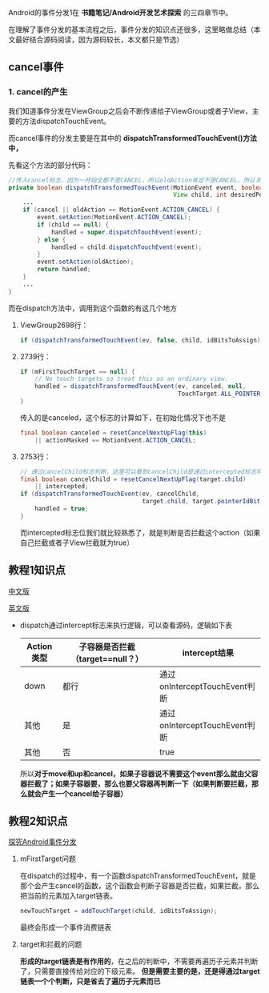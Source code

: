Android的事件分发1在 **书籍笔记/Android开发艺术探索** 的三四章节中。

在理解了事件分发的基本流程之后，事件分发的知识点还很多，这里略做总结（本文最好结合源码阅读，因为源码较长，本文都只是节选）

## cancel事件

### 1. cancel的产生

我们知道事件分发在ViewGroup之后会不断传递给子ViewGroup或者子View，主要的方法dispatchTouchEvent。

而cancel事件的分发主要是在其中的 **dispatchTransformedTouchEvent()方法中，**

先看这个方法的部分代码：

```java
//传入cancel标志，因为一开始全都不是CANCEL，所以oldAction肯定不是CANCEL。所以关键就在cancel标志上
private boolean dispatchTransformedTouchEvent(MotionEvent event, boolean cancel,
                                              View child, int desiredPointerIdBits) {
    ...
    if (cancel || oldAction == MotionEvent.ACTION_CANCEL) {
        event.setAction(MotionEvent.ACTION_CANCEL);
        if (child == null) {
            handled = super.dispatchTouchEvent(event);
        } else {
            handled = child.dispatchTouchEvent(event);
        }
        event.setAction(oldAction);
        return handled;
    }
    ...
}
```

而在dispatch方法中，调用到这个函数的有这几个地方

1. ViewGroup2698行：

   ```java
   if (dispatchTransformedTouchEvent(ev, false, child, idBitsToAssign)) //直接传入false
   ```

2. 2739行：

   ```java
   if (mFirstTouchTarget == null) {
       // No touch targets so treat this as an ordinary view.
       handled = dispatchTransformedTouchEvent(ev, canceled, null,
                                               TouchTarget.ALL_POINTER_IDS);
   }
   ```

   传入的是canceled，这个标志的计算如下，在初始化情况下也不是

   ```java
   final boolean canceled = resetCancelNextUpFlag(this)
       || actionMasked == MotionEvent.ACTION_CANCEL;
   ```

3. 2753行：

   ```java
   // 通过cancelChild标志判断，这里可以看到cancelChild是通过intercepted标志判断的
   final boolean cancelChild = resetCancelNextUpFlag(target.child)
       || intercepted;
   if (dispatchTransformedTouchEvent(ev, cancelChild,
                                     target.child, target.pointerIdBits)) {
       handled = true;
   }
   ```

   而intercepted标志位我们就比较熟悉了，就是判断是否拦截这个action（如果自己拦截或者子View拦截就为true）

## 教程1知识点

[中文版](https://juejin.im/entry/57748b5d6be3ff006ae66e3c)

[英文版](https://balpha.de/2013/07/android-development-what-i-wish-i-had-known-earlier/)

- dispatch通过intercept标志来执行逻辑，可以查看源码，逻辑如下表

  | Action类型 | 子容器是否拦截（target==null？） | intercept结果                 |
  | ---------- | -------------------------------- | ----------------------------- |
  | down       | 都行                             | 通过onInterceptTouchEvent判断 |
  | 其他       | 是                               | 通过onInterceptTouchEvent判断 |
  | 其他       | 否                               | true                          |

  所以**对于move和up和cancel，如果子容器说不需要这个event那么就由父容器拦截了；如果子容器要，那么也要父容器再判断一下（如果判断要拦截，那么就会产生一个cancel给子容器）**



## 教程2知识点

[探究Android事件分发](https://cloud.tencent.com/developer/article/1460225)

1. mFirstTarget问题

   在dispatch的过程中，有一个函数dispatchTransformedTouchEvent，就是那个会产生cancel的函数，这个函数会判断子容器是否拦截，如果拦截，那么把当前的元素加入target链表。

   ```java
   newTouchTarget = addTouchTarget(child, idBitsToAssign);
   ```

   最终会形成一个事件消费链表

2. target和拦截的问题

   **形成的target链表是有作用的**，在之后的判断中，不需要再遍历子元素并判断了，只需要直接传给对应的下级元素。 **但是需要主要的是，还是得通过target链表一个个判断，只是省去了遍历子元素而已**